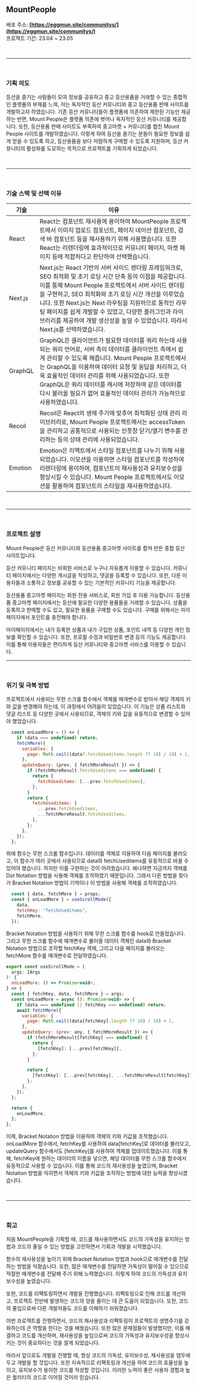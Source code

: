 ## MountPeople <!-- 타이틀 옆에 로고 사진 나두기 -->

배포 주소: **[https://eggmun.site/communitys/](https://eggmun.site/communitys/)**
<br>
프로젝트 기간: 23.04 ~ 23.05

<br><hr></br>

### 기획 의도

등산을 즐기는 사람들이 모여 정보를 공유하고 중고 등산용품을 거래할 수 있는 종합적인 플랫폼의 부재를 느껴, 저는 독자적인 등산 커뮤니티와 중고 등산용품 판매 사이트를 개발하고자 하였습니다. 기존 등산 커뮤니티들이 플랫폼에 의존하여 제한된 기능만 제공하는 반면, Mount People은 플랫폼 의존에 벗어나 독자적인 등산 커뮤니티를 제공합니다. 또한, 등산용품 판매 사이트도 부족하여 중고마켓 + 커뮤니티를 합친 Mount People 사이트를 개발하였습니다. 이렇게 하여 등산을 즐기는 분들이 필요한 정보를 쉽게 얻을 수 있도록 하고, 등산용품을 보다 저렴하게 구매할 수 있도록 지원하며, 등산 커뮤니티의 활성화를 도모하는 목적으로 프로젝트를 기획하게 되었습니다.

<br><hr></br>

### 기술 스택 및 선택 이유

| 기술    | 이유                                                                                                                                                                                                                                                                                                                                                                                                                                   |
| ------- | -------------------------------------------------------------------------------------------------------------------------------------------------------------------------------------------------------------------------------------------------------------------------------------------------------------------------------------------------------------------------------------------------------------------------------------- |
| React   | React는 컴포넌트 재사용에 용이하여 MountPeople 프로젝트에서 이미지 업로드 컴포넌트, 페이지 네이션 컴포넌트, 검색 바 컴포넌트 등을 재사용하기 위해 사용했습니다. 또한 React는 리렌더링에 효과적이므로 커뮤니티 페이지, 마켓 페이지 등에 적합하다고 판단하여 선택했습니다.                                                                                                                                                               |
| Next.js | Next.js는 React 기반의 서버 사이드 렌더링 프레임워크로, SEO 최적화 및 초기 로딩 시간 단축 등의 이점을 제공합니다. 이를 통해 Mount People 프로젝트에서 서버 사이드 렌더링을 구현하고, SEO 최적화와 초기 로딩 시간 개선을 이루었습니다. 또한 Next.js는 Next 라우팅을 지원하므로 동적인 라우팅 페이지를 쉽게 개발할 수 있었고, 다양한 플러그인과 라이브러리를 제공하여 개발 생산성을 높일 수 있었습니다. 따라서 Next.js를 선택하였습니다. |
| GraphQL | GraphQL은 클라이언트가 필요한 데이터를 쿼리 하는데 사용되는 쿼리 언어로, 서버 측의 데이터를 클라이언트 측에서 쉽게 관리할 수 있도록 해줍니다. Mount People 프로젝트에서는 GraphQL을 이용하여 데이터 요청 및 응답을 처리하고, 더욱 효율적인 데이터 관리를 위해 사용되었습니다. 또한 GraphQL은 쿼리 데이터를 캐시에 저장하여 같은 데이터를 다시 불러올 필요가 없어 효율적인 데이터 관리가 가능하므로 사용하였습니다.                     |
| Recoil  | Recoil은 React의 생애 주기에 맞추어 최적화된 상태 관리 라이브러리로, Mount People 프로젝트에서는 accessToken을 관리하고 공통적으로 사용되는 인풋창 닫기/열기 변수를 관리하는 등의 상태 관리에 사용되었습니다.                                                                                                                                                                                                                          |
| Emotion | Emotion은 리액트에서 스타일 컴포넌트를 나누기 위해 사용되었습니다. 이모션을 이용하면 스타일 컴포넌트를 작성하여 리렌더링에 용이하며, 컴포넌트의 재사용성과 유지보수성을 향상시킬 수 있습니다. Mount People 프로젝트에서도 이모션을 활용하여 컴포넌트의 스타일을 재사용하였습니다.                                                                                                                                                      |

<br><hr></br>

<!-- ### 시연 자료  -->

### 프로젝트 설명

Mount People은 등산 커뮤니티와 등산용품 중고마켓 사이트를 합쳐 만든 종합 등산 사이트입니다.

등산 커뮤니티 페이지는 비회원 서비스로 누구나 자유롭게 이용할 수 있습니다. 커뮤니티 페이지에서는 다양한 게시글을 작성하고, 댓글을 등록할 수 있습니다. 또한, 다른 이용자들과 소통하고 정보를 공유할 수 있는 기본적인 커뮤니티 기능을 제공합니다.

등산용품 중고마켓 페이지는 회원 전용 서비스로, 회원 가입 후 이용 가능합니다. 등산용품 중고마켓 페이지에서는 등산에 필요한 다양한 용품들을 거래할 수 있습니다. 상품을 등록하고 판매할 수도 있고, 필요한 용품을 구매할 수도 있습니다. 구매를 위해서는 마이페이지에서 포인트를 충전해야 합니다.

마이페이지에서는 내가 등록한 상품과 내가 구입한 상품, 포인트 내역 등 다양한 개인 정보를 확인할 수 있습니다. 또한, 프로필 수정과 비밀번호 변경 등의 기능도 제공합니다. 이를 통해 이용자들은 편리하게 등산 커뮤니티와 중고마켓 서비스를 이용할 수 있습니다.
<br><hr></br>

### 위기 및 극복 방법

프로젝트에서 사용되는 무한 스크롤 함수에서 객체를 매개변수로 받아서 해당 객체의 키와 값을 변경해야 하는데, 이 과정에서 어려움이 있었습니다. 이 기능은 상품 리스트와 댓글 리스트 등 다양한 곳에서 사용되므로, 객체의 키와 값을 유동적으로 변경할 수 있어야 했었습니다.

```javaScript
  const onLoadMore = () => {
    if (data === undefined) return;
    fetchMore({
      variables: {
        page: Math.ceil((data?.fetchUseditems.length ?? 10) / 10) + 1,
      },
      updateQuery: (prev, { fetchMoreResult }) => {
        if (fetchMoreResult.fetchUseditems === undefined) {
          return {
            fetchUseditems: [...prev.fetchUseditems],
          };
        }
        return {
          fetchUseditems: [
            ...prev.fetchUseditems,
            ...fetchMoreResult.fetchUseditems,
          ],
        };
      },
    });
  };
```

위에 함수는 무한 스크롤 함수입니다. 데이터를 객체로 이용하여 다음 페이지를 불러오고, 이 함수가 여러 곳에서 사용되므로 data와 fetchUseditems를 유동적으로 바꿀 수 있어야 했습니다. 하지만 이를 구현하는 것이 어려웠습니다. 왜나하면 지금까지 객체를 Dot Notation 방법을 사용해 객체를 조작하였기 때문입니다. 그래서 다른 방법을 찾다가 Bracket Notation 방법이 기억이나 이 방법을 사용해 객체를 조작하였습니다.

```javaScript
  const { data, fetchMore } = props;
  const { onLoadMore } = useScrollMode({
    data,
    fetchKey: "fetchUseditems",
    fetchMore,
  });

```

Bracket Notation 방법을 사용하기 위해 무한 스크롤 함수를 hook로 만들었습니다. 그리고 무한 스크롤 함수에 매개변수로 불러올 데이터 객체인 data와 Bracket Notation 방법으로 조작할 fetchKey 객체, 그리고 다음 페이지를 불러오는 fetchMore 함수를 매개변수로 전달하였습니다.

```javaScript
export const useScrollMode = (
  args: IArgs
): {
  onLoadMore: () => Promise<void>;
} => {
  const { fetchKey, data, fetchMore } = args;
  const onLoadMore = async (): Promise<void> => {
    if (data === undefined || fetchKey === undefined) return;
    await fetchMore({
      variables: {
        page: Math.ceil((data[fetchKey].length ?? 10) / 10) + 1,
      },
      updateQuery: (prev: any, { fetchMoreResult }) => {
        if (fetchMoreResult[fetchKey] === undefined) {
          return {
            [fetchKey]: [...prev[fetchKey]],
          };
        }

        return {
          [fetchKey]: [...prev[fetchKey], ...fetchMoreResult[fetchKey]],
        };
      },
    });
  };

  return {
    onLoadMore,
  };
};
```

이제, Bracket Notation 방법을 이용하여 객체의 키와 키값을 조작했습니다. onLoadMore 함수에서, fetchKey를 사용하여 data[fetchKey]로 데이터를 불러오고, updateQuery 함수에서도 [fetchKey]를 사용하여 객체를 업데이트했습니다. 이를 통해, fetchKey에 원하는 데이터의 이름을 넣으면, 해당 데이터를 무한 스크롤 함수에서 유동적으로 사용할 수 있습니다. 이를 통해 코드의 재사용성을 높였으며, Bracket Notation 방법을 익히면서 객체의 키와 키값을 조작하는 방법에 대한 능력을 향상시켰습니다.

<br><hr></br>

### 회고

처음 MountPeople을 기획할 때, 코드를 재사용하면서도 코드의 가독성을 유지하는 방법과 코드의 줄일 수 있는 방법을 고민하면서 기획과 개발을 시작했습니다.

함수의 재사용성을 높이기 위해 Bracket Notation 방법과 hook으로 매개변수를 전달하는 방법을 익혔습니다. 또한, 많은 매개변수를 전달하면 가독성이 떨어질 수 있으므로 적절한 매개변수를 전달해 주기 위해 노력했습니다. 이렇게 하여 코드의 가독성과 유지보수성을 높였습니다.

또한, 코드를 리팩토링하면서 개발을 진행했습니다. 리팩토링으로 인해 코드를 개선하고, 프로젝트 전반에 발생하는 코드의 양을 줄이는 데 큰 도움이 되었습니다. 또한, 코드의 줄임으로써 다른 개발자들도 코드를 이해하기 쉬워졌습니다.

이번 프로젝트를 진행하면서, 코드의 재사용성과 리팩토링이 프로젝트의 생명주기를 강화하는데 큰 역할을 한다는 것을 배웠습니다. 또한 많은 문제점들이 발생했지만, 이를 해결하고 코드를 개선하며, 재사용성을 높임으로써 코드의 가독성과 유지보수성을 향상시키는 것이 중요하다는 것을 알게 되었습니다.

따라서 앞으로도 개발을 진행할 때, 항상 코드의 가독성, 유지보수성, 재사용성을 염두에 두고 개발을 할 것입니다. 또한 지속적으로 리팩토링과 개선을 하여 코드의 효율성을 높이고, 유지보수가 용이한 코드를 작성할 것입니다. 이러한 노력이 좋은 사용자 경험과 높은 퀄리티의 코드로 이어질 것이라 믿습니다.
